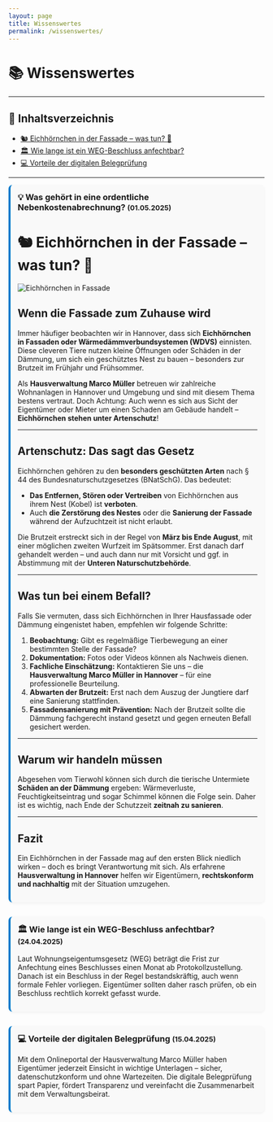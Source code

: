 ```yaml
---
layout: page
title: Wissenswertes
permalink: /wissenswertes/
---
```



<style>
  .box {
    background-color: #f9f9f9;
    border-left: 4px solid #007ACC;
    padding: 1em;
    margin-bottom: 2em;
    border-radius: 8px;
    box-shadow: 0 2px 5px rgba(0,0,0,0.05);
  }
  .box h3 {
    margin-top: 0;
  }
</style>

# 📚 Wissenswertes

---

## 🔎 Inhaltsverzeichnis

<ul>
  <li><a href="#EichhoernchenInFassade">🐿️ Eichhörnchen in der Fassade – was tun? 🏡</a></li>
  <li><a href="#weg-beschluss">🏛️ Wie lange ist ein WEG-Beschluss anfechtbar?</a></li>
  <li><a href="#digitalportal">💻 Vorteile der digitalen Belegprüfung</a></li>
</ul>

---

<div id="EichhoernchenInFassade" class="box">
  <h3>💡 Was gehört in eine ordentliche Nebenkostenabrechnung? <small>(01.05.2025)</small></h3>
  
# 🐿️ Eichhörnchen in der Fassade – was tun? 🏡

![Eichhörnchen in Fassade](/mnt/data/Eichhoernchen_in_Fassade.jpg)

## Wenn die Fassade zum Zuhause wird

Immer häufiger beobachten wir in Hannover, dass sich **Eichhörnchen in Fassaden oder Wärmedämmverbundsystemen (WDVS)** einnisten. Diese cleveren Tiere nutzen kleine Öffnungen oder Schäden in der Dämmung, um sich ein geschütztes Nest zu bauen – besonders zur Brutzeit im Frühjahr und Frühsommer.

Als **Hausverwaltung Marco Müller** betreuen wir zahlreiche Wohnanlagen in Hannover und Umgebung und sind mit diesem Thema bestens vertraut. Doch Achtung: Auch wenn es sich aus Sicht der Eigentümer oder Mieter um einen Schaden am Gebäude handelt – **Eichhörnchen stehen unter Artenschutz**!

---

## Artenschutz: Das sagt das Gesetz

Eichhörnchen gehören zu den **besonders geschützten Arten** nach § 44 des Bundesnaturschutzgesetzes (BNatSchG). Das bedeutet:

- **Das Entfernen, Stören oder Vertreiben** von Eichhörnchen aus ihrem Nest (Kobel) ist **verboten**.
- Auch **die Zerstörung des Nestes** oder die **Sanierung der Fassade** während der Aufzuchtzeit ist nicht erlaubt.

Die Brutzeit erstreckt sich in der Regel von **März bis Ende August**, mit einer möglichen zweiten Wurfzeit im Spätsommer. Erst danach darf gehandelt werden – und auch dann nur mit Vorsicht und ggf. in Abstimmung mit der **Unteren Naturschutzbehörde**.

---

## Was tun bei einem Befall?

Falls Sie vermuten, dass sich Eichhörnchen in Ihrer Hausfassade oder Dämmung eingenistet haben, empfehlen wir folgende Schritte:

1. **Beobachtung:** Gibt es regelmäßige Tierbewegung an einer bestimmten Stelle der Fassade?
2. **Dokumentation:** Fotos oder Videos können als Nachweis dienen.
3. **Fachliche Einschätzung:** Kontaktieren Sie uns – die **Hausverwaltung Marco Müller in Hannover** – für eine professionelle Beurteilung.
4. **Abwarten der Brutzeit:** Erst nach dem Auszug der Jungtiere darf eine Sanierung stattfinden.
5. **Fassadensanierung mit Prävention:** Nach der Brutzeit sollte die Dämmung fachgerecht instand gesetzt und gegen erneuten Befall gesichert werden.

---

## Warum wir handeln müssen

Abgesehen vom Tierwohl können sich durch die tierische Untermiete **Schäden an der Dämmung** ergeben: Wärmeverluste, Feuchtigkeitseintrag und sogar Schimmel können die Folge sein. Daher ist es wichtig, nach Ende der Schutzzeit **zeitnah zu sanieren**.

---

## Fazit

Ein Eichhörnchen in der Fassade mag auf den ersten Blick niedlich wirken – doch es bringt Verantwortung mit sich. Als erfahrene **Hausverwaltung in Hannover** helfen wir Eigentümern, **rechtskonform und nachhaltig** mit der Situation umzugehen.

  
</div>

<div id="weg-beschluss" class="box">
  <h3>🏛️ Wie lange ist ein WEG-Beschluss anfechtbar? <small>(24.04.2025)</small></h3>
  <p>Laut Wohnungseigentumsgesetz (WEG) beträgt die Frist zur Anfechtung eines Beschlusses einen Monat ab Protokollzustellung. Danach ist ein Beschluss in der Regel bestandskräftig, auch wenn formale Fehler vorliegen. Eigentümer sollten daher rasch prüfen, ob ein Beschluss rechtlich korrekt gefasst wurde.</p>
</div>

<div id="digitalportal" class="box">
  <h3>💻 Vorteile der digitalen Belegprüfung <small>(15.04.2025)</small></h3>
  <p>Mit dem Onlineportal der Hausverwaltung Marco Müller haben Eigentümer jederzeit Einsicht in wichtige Unterlagen – sicher, datenschutzkonform und ohne Wartezeiten. Die digitale Belegprüfung spart Papier, fördert Transparenz und vereinfacht die Zusammenarbeit mit dem Verwaltungsbeirat.</p>
</div>
